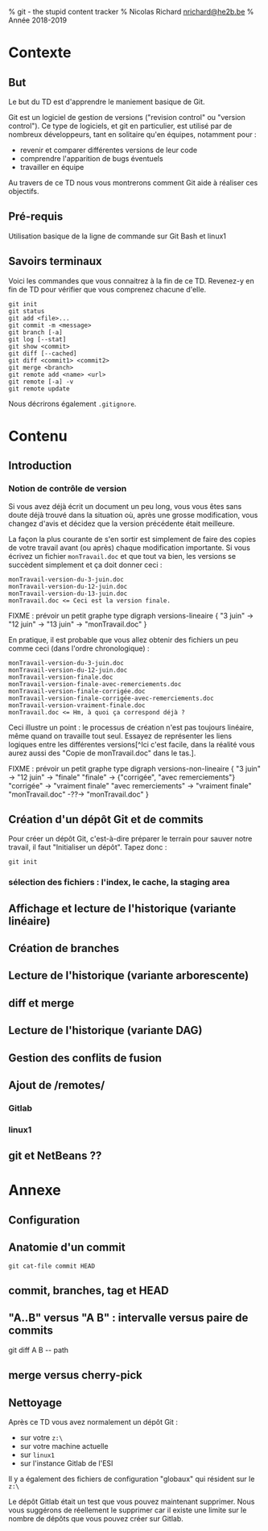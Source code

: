 % git - the stupid content tracker
% Nicolas Richard <nrichard@he2b.be>
% Année 2018-2019

# Contexte
## But
Le but du TD est d'apprendre le maniement basique de Git.

Git est un logiciel de gestion de versions ("revision control" ou "version
control"). Ce type de logiciels, et git en particulier, est utilisé par de
nombreux développeurs, tant en solitaire qu'en équipes, notamment pour :

* revenir et comparer différentes versions de leur code
* comprendre l'apparition de bugs éventuels
* travailler en équipe

Au travers de ce TD nous vous montrerons comment Git aide à réaliser ces
objectifs.

## Pré-requis
Utilisation basique de la ligne de commande sur Git Bash et linux1

## Savoirs terminaux
Voici les commandes que vous connaitrez à la fin de ce TD.
Revenez-y en fin de TD pour vérifier que vous comprenez chacune d'elle.

    git init
    git status
    git add <file>...
    git commit -m <message>
    git branch [-a]
    git log [--stat]
    git show <commit>
    git diff [--cached]
    git diff <commit1> <commit2>
    git merge <branch>
    git remote add <name> <url>
    git remote [-a] -v
    git remote update

Nous décrirons également `.gitignore`.


# Contenu
## Introduction
### Notion de contrôle de version
Si vous avez déjà écrit un document un peu long, vous vous êtes sans doute déjà
trouvé dans la situation où, après une grosse modification, vous changez d'avis
et décidez que la version précédente était meilleure.

La façon la plus courante de s'en sortir est simplement de faire des copies de
votre travail avant (ou après) chaque modification importante. Si vous écrivez
un fichier `monTravail.doc` et que tout va bien, les versions se succèdent
simplement et ça doit donner ceci :

    monTravail-version-du-3-juin.doc
    monTravail-version-du-12-juin.doc
    monTravail-version-du-13-juin.doc
    monTravail.doc <= Ceci est la version finale.

FIXME : prévoir un petit graphe type
digraph versions-lineaire {
    "3 juin" -> "12 juin" -> "13 juin" -> "monTravail.doc"
}

En pratique, il est probable que vous allez obtenir des fichiers un peu comme
ceci (dans l'ordre chronologique) :

    monTravail-version-du-3-juin.doc
    monTravail-version-du-12-juin.doc
    monTravail-version-finale.doc
    monTravail-version-finale-avec-remerciements.doc
    monTravail-version-finale-corrigée.doc
    monTravail-version-finale-corrigée-avec-remerciements.doc
    monTravail-version-vraiment-finale.doc
    monTravail.doc <= Hm, à quoi ça correspond déjà ?

Ceci illustre un point : le processus de création n'est pas toujours linéaire,
même quand on travaille tout seul. Essayez de représenter les liens logiques
entre les différentes versions[^Ici c'est facile, dans la réalité vous aurez aussi des "Copie de monTravail.doc" dans le tas.].

FIXME : prévoir un petit graphe type
digraph versions-non-lineaire {
    "3 juin" -> "12 juin" -> "finale"
    "finale" -> {"corrigée", "avec remerciements"}
    "corrigée" -> "vraiment finale"
    "avec remerciements" -> "vraiment finale"
    "monTravail.doc" -??-> "monTravail.doc"
}

## Création d'un dépôt Git et de commits
Pour créer un dépôt Git, c'est-à-dire préparer le terrain pour sauver notre travail, il faut "Initialiser un dépôt". Tapez donc :

    git init




### sélection des fichiers : l'index, le cache, la staging area
## Affichage et lecture de l'historique (variante linéaire)
## Création de branches
## Lecture de l'historique (variante arborescente)
## diff et merge
## Lecture de l'historique (variante DAG)
## Gestion des conflits de fusion
## Ajout de /remotes/
### Gitlab

### linux1
## git et NetBeans ??


# Annexe
## Configuration

## Anatomie d'un commit

```
git cat-file commit HEAD
```

## commit, branches, tag et HEAD

## "A..B" versus "A B" : intervalle versus paire de commits
git diff A B -- path


## merge versus cherry-pick

## Nettoyage

Après ce TD vous avez normalement un dépôt Git :

- sur votre `z:\`
- sur votre machine actuelle
- sur `linux1`
- sur l'instance Gitlab de l'ESI

Il y a également des fichiers de configuration "globaux" qui résident sur le `z:\`

Le dépôt Gitlab était un test que vous pouvez maintenant supprimer.
Nous vous suggérons de réellement le supprimer car il existe une limite sur le nombre de dépôts que vous pouvez créer sur Gitlab.
